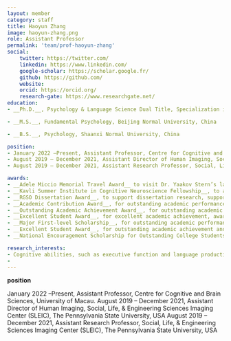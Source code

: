 ```yaml
---
layout: member
category: staff
title: Haoyun Zhang
image: haoyun-zhang.png
role: Assistant Professor
permalink: 'team/prof-haoyun-zhang'
social:
    twitter: https://twitter.com/
    linkedin: https://www.linkedin.com/
    google-scholar: https://scholar.google.fr/
    github: https://github.com/
    website:
    orcid: https://orcid.org/
    research-gate: https://www.researchgate.net/
education:
- __Ph.D.__, Psychology & Language Science Dual Title, Specialization in Cognitive and Affective Neuroscience, The Pennsylvania State University, USA

- __M.S.__, Fundamental Psychology, Beijing Normal University, China

- __B.S.__, Psychology, Shaanxi Normal University, China

position:
- January 2022 –Present, Assistant Professor, Centre for Cognitive and Brain Sciences, University of Macau.
- August 2019 – December 2021, Assistant Director of Human Imaging, Social, Life, & Engineering Sciences Imaging Center (SLEIC), The Pennsylvania State University, USA
- August 2019 – December 2021, Assistant Research Professor, Social, Life, & Engineering Sciences Imaging Center (SLEIC), The Pennsylvania State University, USA

awards:
- __Adele Miccio Memorial Travel Award__ to visit Dr. Yaakov Stern’s lab at Columbia University, supported by the Center for Language Science, the Pennsylvania State University, 2018.
- __Kavli Summer Institute in Cognitive Neuroscience Fellowship__, to attend the summer institute on various topics of cognitive neuroscience, which was held at the University of California, Santa Barbara, 2017.
- __RGSO Dissertation Award__, to support dissertation research, supported by the College of Liberal Arts, the Pennsylvania State University, 2017. ($2110)
- __Academic Contribution Award__, for outstanding academic performance, supported by the State Key Laboratory of Cognitive Neuroscience and Learning, Beijing Normal University, China. 2012. ($250)
- __Outstanding Academic Achievement Award__, for outstanding academic performance, supported by the State Key Laboratory of Cognitive Neuroscience and Learning, Beijing Normal University, China.2012. ($330)
- __Excellent Student Award__, for excellent academic achievement, awarded by Beijing Normal University, China. 2012.
- __Major First-level Scholarship__, for outstanding academic performance, by Shaanxi Normal University, China. 2007; 2008; 2009. ($120 dollars)
- __Excellent Student Award__, for outstanding academic achievement and professional development, awarded by Shaanxi Normal University, China. 2007; 2008.
- __National Encouragement Scholarship for Outstanding College Students__, for excellent academic performance (i.e., top 1%), awarded by the Ministry of Education of China, 2007; 2008. ($1640)

research_interests:
- Cognitive abilities, such as executive function and language production, decline with age. Older adults typically struggle to memorize items, inhibit irrelevant information, and/or produce fluent speech. These age-associated declines interfere with older adults’ successful communication and social interactions. To help alleviate these problems, my research investigates factors that contribute to age-related declines in language production, and their neural bases, mainly from four perspectives, 1) Phonological characteristics, 2) Cognitive control demands, 3) Functional connectivity, and 4) Bilingualism. I use various behavioral and neuroscience methods to investigate my research questions, including Electroencephalography (EEG), and Functional Magnetic Resonance Imaging (fMRI).
- 
---
```


__position__

January 2022 –Present, Assistant Professor, Centre for Cognitive and Brain Sciences, University of Macau.
August 2019 – December 2021, Assistant Director of Human Imaging, Social, Life, & Engineering Sciences Imaging Center (SLEIC), The Pennsylvania State University, USA
August 2019 – December 2021, Assistant Research Professor, Social, Life, & Engineering Sciences Imaging Center (SLEIC), The Pennsylvania State University, USA
